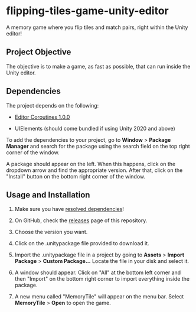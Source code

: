 # flipping-tiles-game-unity-editor

A memory game where you flip tiles and match pairs, right within the Unity editor!

## Project Objective

The objective is to make a game, as fast as possible, that can run inside the Unity editor.

## Dependencies

The project depends on the following:

- [Editor Coroutines 1.0.0](https://docs.unity3d.com/Packages/com.unity.editorcoroutines@1.0/manual/index.html)

- UIElements (should come bundled if using Unity 2020 and above)

To add the dependencies to your project, go to **Window** > **Package Manager** and search for the package using the search field on the top right corner of the window.

A package should appear on the left. When this happens, click on the dropdown arrow and find the appropriate version. After that, click on the "Install" button on the bottom right corner of the window.

## Usage and Installation

1. Make sure you have [resolved dependencies](#dependencies)!

2. On GitHub, check the [releases](https://github.com/Brandon-Gui123/flipping-tiles-game-unity-editor/releases) page of this repository.

3. Choose the version you want.

4. Click on the .unitypackage file provided to download it.

5. Import the .unitypackage file in a project by going to **Assets** > **Import Package** > **Custom Package...**
Locate the file in your disk and select it.

6. A window should appear. Click on "All" at the bottom left corner and then "Import" on the bottom right corner to import everything inside the package.

7. A new menu called "MemoryTile" will appear on the menu bar. Select **MemoryTile** > **Open** to open the game.
